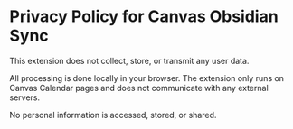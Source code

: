 # Privacy Policy for Canvas Obsidian Sync

This extension does not collect, store, or transmit any user data.

All processing is done locally in your browser. The extension only runs on Canvas Calendar pages and does not communicate with any external servers.

No personal information is accessed, stored, or shared.
